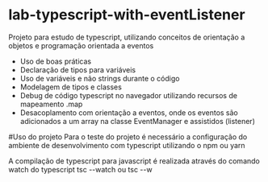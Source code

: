 # lab-typescript-with-eventListener
Projeto para estudo de typescript, utilizando conceitos de orientação a objetos e programação orientada a eventos

- Uso de boas práticas 
- Declaração de tipos para variáveis
- Uso de variáveis e não strings durante o código 
- Modelagem de tipos e classes
- Debug de código typescript no navegador utilizando recursos de mapeamento .map
- Desacoplamento com orientação a eventos, onde os eventos são adicionados a um array na classe EventManager e assistidos (listener)
 

#Uso do projeto
Para o teste do projeto é necessário a configuração do ambiente de desenvolvimento com typescript utilizando o npm ou yarn

A compilação de typescript para javascript é realizada através do comando watch do typescript 
tsc --watch ou tsc --w
